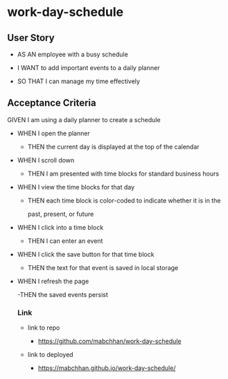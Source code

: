 # work-day-schedule

## User Story

- AS AN employee with a busy schedule

- I WANT to add important events to a daily planner

- SO THAT I can manage my time effectively

## Acceptance Criteria

GIVEN I am using a daily planner to create a schedule

- WHEN I open the planner

  - THEN the current day is displayed at the top of the calendar

- WHEN I scroll down

  - THEN I am presented with time blocks for standard business hours

- WHEN I view the time blocks for that day

  - THEN each time block is color-coded to indicate whether it is in the

    past, present, or future

- WHEN I click into a time block

  - THEN I can enter an event

- WHEN I click the save button for that time block

  - THEN the text for that event is saved in local storage

- WHEN I refresh the page

  -THEN the saved events persist

  ### Link

  - link to repo

    - https://github.com/mabchhan/work-day-schedule

  - link to deployed

    - https://mabchhan.github.io/work-day-schedule/

